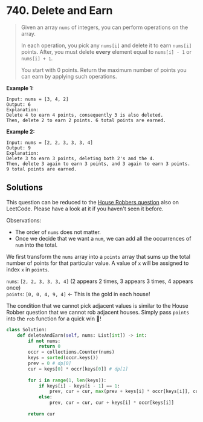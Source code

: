 # 740. Delete and Earn

> Given an array `nums` of integers, you can perform operations on the array.
>
> In each operation, you pick any `nums[i]` and delete it to earn `nums[i]` points. After, you must delete **every** element equal to `nums[i] - 1` or `nums[i] + 1`.
>
> You start with 0 points. Return the maximum number of points you can earn by applying such operations.

**Example 1:**

```text
Input: nums = [3, 4, 2]
Output: 6
Explanation: 
Delete 4 to earn 4 points, consequently 3 is also deleted.
Then, delete 2 to earn 2 points. 6 total points are earned.
```

**Example 2:**

```text
Input: nums = [2, 2, 3, 3, 3, 4]
Output: 9
Explanation: 
Delete 3 to earn 3 points, deleting both 2's and the 4.
Then, delete 3 again to earn 3 points, and 3 again to earn 3 points.
9 total points are earned.
```

## Solutions

This question can be reduced to the [House Robbers question](https://leetcode.com/problems/house-robber/) also on LeetCode. Please have a look at it if you haven't seen it before.

Observations:

* The order of `nums` does not matter.
* Once we decide that we want a `num`, we can add all the occurrences of `num` into the total.

We first transform the `nums` array into a `points` array that sums up the total number of points for that particular value. A value of `x` will be assigned to index `x` in `points`.

`nums`: `[2, 2, 3, 3, 3, 4]` \(2 appears 2 times, 3 appears 3 times, 4 appears once\)  
`points`: `[0, 0, 4, 9, 4]` &lt;- This is the gold in each house!

The condition that we cannot pick adjacent values is similar to the House Robber question that we cannot rob adjacent houses. Simply pass `points` into the `rob` function for a quick win 🌝!

```python
class Solution:
    def deleteAndEarn(self, nums: List[int]) -> int:
        if not nums:
            return 0
        occr = collections.Counter(nums)
        keys = sorted(occr.keys())
        prev = 0 # dp[0]
        cur = keys[0] * occr[keys[0]] # dp[1]
        
        for i in range(1, len(keys)):
            if keys[i] - keys[i - 1] == 1:
                prev, cur = cur, max(prev + keys[i] * occr[keys[i]], cur)
            else:
                prev, cur = cur, cur + keys[i] * occr[keys[i]]
                
        return cur
```

